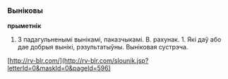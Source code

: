 ### Выніковы
**прыметнік**

1. З падагульненымі вынікамі, паказчыкамі. В. рахунак. 1. Які даў або дае добрыя вынікі, рэзультатыўны. Выніковая сустрэча.

<a rel="author">[http://rv-blr.com/](http://rv-blr.com/slounik.jsp?letterId=0&maskId=0&pageId=596)</a>
